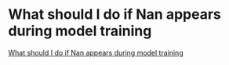 # What should I do if Nan appears during model training
[What should I do if Nan appears during model training](https://aiwithcloud.com/?p=1274)
